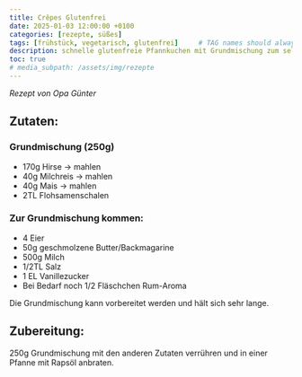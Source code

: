 ```yaml
---
title: Crêpes Glutenfrei
date: 2025-01-03 12:00:00 +0100
categories: [rezepte, süßes]
tags: [frühstück, vegetarisch, glutenfrei]     # TAG names should always be lowercase
description: schnelle glutenfreie Pfannkuchen mit Grundmischung zum selber mixen
toc: true
# media_subpath: /assets/img/rezepte
---
```


_Rezept von Opa Günter_


## Zutaten:
### Grundmischung (250g)
* 170g Hirse -> mahlen
* 40g Milchreis -> mahlen
* 40g Mais -> mahlen
* 2TL Flohsamenschalen
### Zur Grundmischung kommen:
* 4 Eier
* 50g geschmolzene Butter/Backmagarine
* 500g Milch
* 1/2TL Salz
* 1 EL Vanillezucker
* Bei Bedarf noch 1/2 Fläschchen Rum-Aroma

Die Grundmischung kann vorbereitet werden und hält sich sehr lange.
## Zubereitung:
250g Grundmischung mit den anderen Zutaten verrühren und in einer Pfanne mit Rapsöl anbraten.

